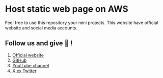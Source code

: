 # Host static web page on AWS 


Feel free to use this repository your mini projects. This website have official website and social media accounts.

## Follow us and give 🌟 ! 

1. [Official website](https://awsdevopsresources.com/)
2. [GitHub](https://github.com/awsdevopresources)
3. [YoutTube channel](https://www.youtube.com/channel/UCDalssvq2pHV8EErZyWXb6g)
4. [X ex Twitter](https://x.com/awsdevopssource)


